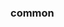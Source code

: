 <!-- Space: Projects -->
<!-- Parent: Resume -->
<!-- Title: Examples Resume -->
<!-- Label: Examples -->
<!-- Include: ./../disclaimer.md -->
<!-- Include: ac:toc -->

### common
